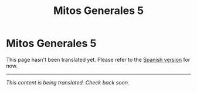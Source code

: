 ﻿---
title: Mitos Generales 5
---

<!-- TODO: translation missing -->

# Mitos Generales 5

This page hasn't been translated yet. Please refer to the [Spanish version](/es/mitos-generales-5) for now.

---

*This content is being translated. Check back soon.*
